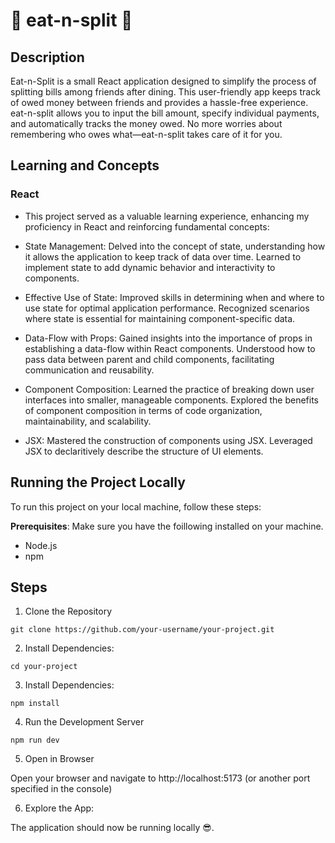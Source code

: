# 🍴 eat-n-split 🍕

## Description

Eat-n-Split is a small React application designed to simplify the process of splitting bills among friends after dining. This user-friendly app keeps track of owed money between friends and provides a hassle-free experience. eat-n-split allows you to input the bill amount, specify individual payments, and automatically tracks the money owed. No more worries about remembering who owes what—eat-n-split takes care of it for you.

## Learning and Concepts

### React

- This project served as a valuable learning experience, enhancing my proficiency in React and reinforcing fundamental concepts:

- State Management: Delved into the concept of state, understanding how it allows the application to keep track of data over time. Learned to implement state to add dynamic behavior and interactivity to components.

- Effective Use of State: Improved skills in determining when and where to use state for optimal application performance. Recognized scenarios where state is essential for maintaining component-specific data.

- Data-Flow with Props: Gained insights into the importance of props in establishing a data-flow within React components. Understood how to pass data between parent and child components, facilitating communication and reusability.

- Component Composition: Learned the practice of breaking down user interfaces into smaller, manageable components. Explored the benefits of component composition in terms of code organization, maintainability, and scalability.

- JSX: Mastered the construction of components using JSX. Leveraged JSX to declaritively describe the structure of UI elements.

## Running the Project Locally

To run this project on your local machine, follow these steps:

**Prerequisites**: Make sure you have the foillowing installed on your machine.

- Node.js
- npm

## Steps

1. Clone the Repository

```
git clone https://github.com/your-username/your-project.git
```

2. Install Dependencies:

```
cd your-project
```

3. Install Dependencies:

```
npm install
```

4. Run the Development Server

```
npm run dev
```

5. Open in Browser

Open your browser and navigate to
http://localhost:5173 (or another port specified in the console)

6. Explore the App:

The application should now be running locally 😎.
